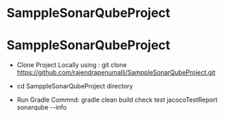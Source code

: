 # SamppleSonarQubeProject

# SamppleSonarQubeProject

*  Clone Project Locally using : git clone https://github.com/rajendrapenumalli/SamppleSonarQubeProject.git

*  cd SamppleSonarQubeProject directory

*   Run Gradle Commnd: gradle clean build check test jacocoTestReport sonarqube --info
